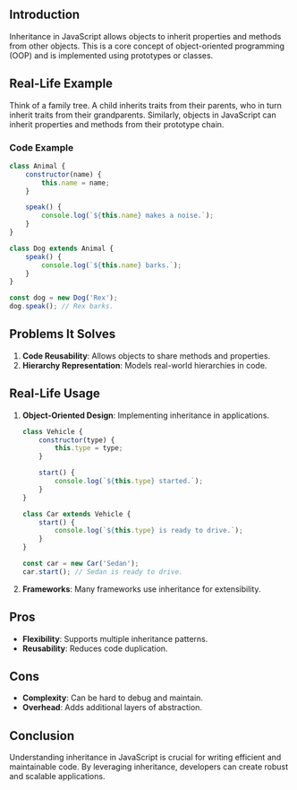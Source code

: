 ## Introduction
Inheritance in JavaScript allows objects to inherit properties and methods from other objects. This is a core concept of object-oriented programming (OOP) and is implemented using prototypes or classes.

## Real-Life Example
Think of a family tree. A child inherits traits from their parents, who in turn inherit traits from their grandparents. Similarly, objects in JavaScript can inherit properties and methods from their prototype chain.

### Code Example
```javascript
class Animal {
    constructor(name) {
        this.name = name;
    }

    speak() {
        console.log(`${this.name} makes a noise.`);
    }
}

class Dog extends Animal {
    speak() {
        console.log(`${this.name} barks.`);
    }
}

const dog = new Dog('Rex');
dog.speak(); // Rex barks.
```

## Problems It Solves
1. **Code Reusability**: Allows objects to share methods and properties.
2. **Hierarchy Representation**: Models real-world hierarchies in code.

## Real-Life Usage
1. **Object-Oriented Design**: Implementing inheritance in applications.
   ```javascript
   class Vehicle {
       constructor(type) {
           this.type = type;
       }

       start() {
           console.log(`${this.type} started.`);
       }
   }

   class Car extends Vehicle {
       start() {
           console.log(`${this.type} is ready to drive.`);
       }
   }

   const car = new Car('Sedan');
   car.start(); // Sedan is ready to drive.
   ```

2. **Frameworks**: Many frameworks use inheritance for extensibility.

## Pros
- **Flexibility**: Supports multiple inheritance patterns.
- **Reusability**: Reduces code duplication.

## Cons
- **Complexity**: Can be hard to debug and maintain.
- **Overhead**: Adds additional layers of abstraction.

## Conclusion
Understanding inheritance in JavaScript is crucial for writing efficient and maintainable code. By leveraging inheritance, developers can create robust and scalable applications.
